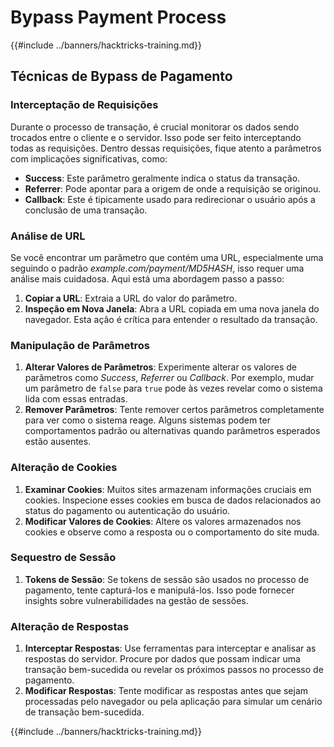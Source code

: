 # Bypass Payment Process

{{#include ../banners/hacktricks-training.md}}

## Técnicas de Bypass de Pagamento

### Interceptação de Requisições

Durante o processo de transação, é crucial monitorar os dados sendo trocados entre o cliente e o servidor. Isso pode ser feito interceptando todas as requisições. Dentro dessas requisições, fique atento a parâmetros com implicações significativas, como:

- **Success**: Este parâmetro geralmente indica o status da transação.
- **Referrer**: Pode apontar para a origem de onde a requisição se originou.
- **Callback**: Este é tipicamente usado para redirecionar o usuário após a conclusão de uma transação.

### Análise de URL

Se você encontrar um parâmetro que contém uma URL, especialmente uma seguindo o padrão _example.com/payment/MD5HASH_, isso requer uma análise mais cuidadosa. Aqui está uma abordagem passo a passo:

1. **Copiar a URL**: Extraia a URL do valor do parâmetro.
2. **Inspeção em Nova Janela**: Abra a URL copiada em uma nova janela do navegador. Esta ação é crítica para entender o resultado da transação.

### Manipulação de Parâmetros

1. **Alterar Valores de Parâmetros**: Experimente alterar os valores de parâmetros como _Success_, _Referrer_ ou _Callback_. Por exemplo, mudar um parâmetro de `false` para `true` pode às vezes revelar como o sistema lida com essas entradas.
2. **Remover Parâmetros**: Tente remover certos parâmetros completamente para ver como o sistema reage. Alguns sistemas podem ter comportamentos padrão ou alternativas quando parâmetros esperados estão ausentes.

### Alteração de Cookies

1. **Examinar Cookies**: Muitos sites armazenam informações cruciais em cookies. Inspecione esses cookies em busca de dados relacionados ao status do pagamento ou autenticação do usuário.
2. **Modificar Valores de Cookies**: Altere os valores armazenados nos cookies e observe como a resposta ou o comportamento do site muda.

### Sequestro de Sessão

1. **Tokens de Sessão**: Se tokens de sessão são usados no processo de pagamento, tente capturá-los e manipulá-los. Isso pode fornecer insights sobre vulnerabilidades na gestão de sessões.

### Alteração de Respostas

1. **Interceptar Respostas**: Use ferramentas para interceptar e analisar as respostas do servidor. Procure por dados que possam indicar uma transação bem-sucedida ou revelar os próximos passos no processo de pagamento.
2. **Modificar Respostas**: Tente modificar as respostas antes que sejam processadas pelo navegador ou pela aplicação para simular um cenário de transação bem-sucedida.

{{#include ../banners/hacktricks-training.md}}
